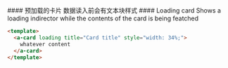 <cn>
  #### 预加载的卡片
  数据读入前会有文本块样式
</cn>

<us>
  #### Loading card
  Shows a loading indirector while the contents of the card is being featched
</us>

```html
<template>
  <a-card loading title="Card title" style="width: 34%;">
    whatever content
  </a-card>
</template>
```


